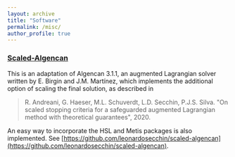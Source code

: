 ```yaml
---
layout: archive
title: "Software"
permalink: /misc/
author_profile: true
---
```


### [Scaled-Algencan](https://github.com/leonardosecchin/scaled-algencan)

This is an adaptation of Algencan 3.1.1, an augmented Lagrangian solver written by E. Birgin and J.M. Martínez, which implements the additional option of scaling the final solution, as described in

> R. Andreani, G. Haeser, M.L. Schuverdt, L.D. Secchin, P.J.S. Silva. "On scaled stopping criteria for a safeguarded augmented Lagrangian method with theoretical guarantees", 2020.

An easy way to incorporate the HSL and Metis packages is also implemented. See [https://github.com/leonardosecchin/scaled-algencan](https://github.com/leonardosecchin/scaled-algencan).
